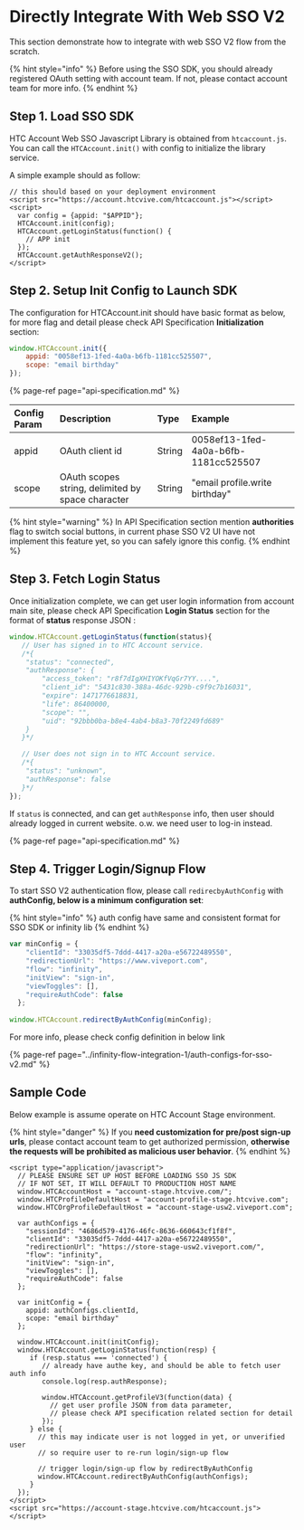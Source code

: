 # Directly Integrate With Web SSO V2

This section demonstrate how to integrate with web SSO V2 flow from the scratch.

{% hint style="info" %}
Before using the SSO SDK, you should already registered OAuth setting with account  team. If not, please contact account team for more info.
{% endhint %}

## Step 1. Load SSO SDK

HTC Account Web SSO Javascript Library is obtained from `htcaccount.js`. You can call the `HTCAccount.init()` with config to initialize the library service.

A simple example should as follow:

```markup
// this should based on your deployment environment
<script src="https://account.htcvive.com/htcaccount.js"></script>
<script>
  var config = {appid: "$APPID"};
  HTCAccount.init(config);
  HTCAccount.getLoginStatus(function() {
    // APP init
  });
  HTCAccount.getAuthResponseV2();
</script>
```

## Step 2. Setup Init Config to Launch SDK

The configuration for HTCAccount.init should have basic format as below, for more flag and detail please check API Specification **Initialization** section:

```javascript
window.HTCAccount.init({
    appid: "0058ef13-1fed-4a0a-b6fb-1181cc525507",
    scope: "email birthday"
});
```

{% page-ref page="api-specification.md" %}

| Config Param | Description | Type | Example |
| :--- | :--- | :--- | :--- |
| appid | OAuth client id | String | 0058ef13-1fed-4a0a-b6fb-1181cc525507 |
| scope | OAuth scopes string, delimited by space character | String | "email profile.write birthday" |

{% hint style="warning" %}
In API Specification section mention **authorities** flag to switch social buttons, in current phase SSO V2 UI have not implement this feature yet, so you can safely ignore this config. 
{% endhint %}

## Step 3. Fetch Login Status

Once initialization complete, we can get user login information from account main site, please check API Specification **Login Status** section for the format of **status** response JSON :

```javascript
window.HTCAccount.getLoginStatus(function(status){
   // User has signed in to HTC Account service.
   /*{
    "status": "connected",
    "authResponse": {
        "access_token": "r8f7dIgXHIYOKfVqGr7YY....",
        "client_id": "5431c830-388a-46dc-929b-c9f9c7b16031",
        "expire": 1471776618831,
        "life": 86400000,
        "scope": "",
        "uid": "92bbb0ba-b8e4-4ab4-b8a3-70f2249fd689"   
    }
   }*/

   // User does not sign in to HTC Account service.
   /*{
    "status": "unknown",
    "authResponse": false
   }*/
});
```

If `status` is connected, and can get `authResponse` info, then user should already logged in current website. o.w. we need user to log-in instead.

{% page-ref page="api-specification.md" %}

## Step 4. Trigger Login/Signup Flow

To start SSO V2 authentication flow, please call `redirecbyAuthConfig` with **authConfig, below is a minimum configuration set**:

{% hint style="info" %}
auth config have same and consistent format for SSO SDK or infinity lib 
{% endhint %}

```javascript
var minConfig = {
    "clientId": "33035df5-7ddd-4417-a20a-e56722489550",
    "redirectionUrl": "https://www.viveport.com",
    "flow": "infinity",
    "initView": "sign-in",
    "viewToggles": [],
    "requireAuthCode": false
  };
  
window.HTCAccount.redirectByAuthConfig(minConfig);
```

For more info, please check config definition in below link

{% page-ref page="../infinity-flow-integration-1/auth-configs-for-sso-v2.md" %}

## Sample Code

Below example is assume operate on HTC Account Stage environment.

{% hint style="danger" %}
If you **need customization for pre/post sign-up urls**, please contact account team to get authorized permission, **otherwise the requests will be prohibited as malicious user behavior**.
{% endhint %}

```markup
<script type="application/javascript">
  // PLEASE ENSURE SET UP HOST BEFORE LOADING SSO JS SDK 
  // IF NOT SET, IT WILL DEFAULT TO PRODUCTION HOST NAME
  window.HTCAccountHost = "account-stage.htcvive.com/";
  window.HTCProfileDefaultHost = "account-profile-stage.htcvive.com";
  window.HTCOrgProfileDefaultHost = "account-stage-usw2.viveport.com";
  
  var authConfigs = {
    "sessionId": "4686d579-4176-46fc-8636-660643cf1f8f",
    "clientId": "33035df5-7ddd-4417-a20a-e56722489550",
    "redirectionUrl": "https://store-stage-usw2.viveport.com/",
    "flow": "infinity",
    "initView": "sign-in",
    "viewToggles": [],
    "requireAuthCode": false
  };
              
  var initConfig = {
    appid: authConfigs.clientId,
    scope: "email birthday"
  };

  window.HTCAccount.init(initConfig);
  window.HTCAccount.getLoginStatus(function(resp) {
     if (resp.status === 'connected') {
        // already have authe key, and should be able to fetch user auth info
        console.log(resp.authResponse);
        
        window.HTCAccount.getProfileV3(function(data) {
          // get user profile JSON from data parameter, 
          // please check API specification related section for detail
        });
     } else {
       // this may indicate user is not logged in yet, or unverified user
       // so require user to re-run login/sign-up flow
       
       // trigger login/sign-up flow by redirectByAuthConfig
       window.HTCAccount.redirectByAuthConfig(authConfigs);
     }
  });
</script>
<script src="https://account-stage.htcvive.com/htcaccount.js"></script>
```

